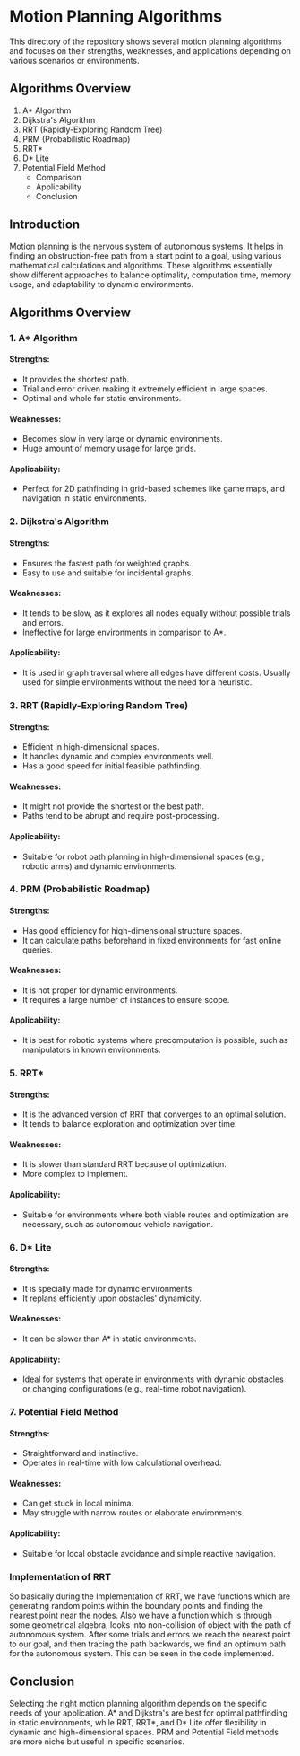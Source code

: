# Motion Planning Algorithms

This directory of the repository shows several motion planning algorithms and focuses on their strengths, weaknesses, and applications depending on various scenarios or environments.

## Algorithms Overview

1. A\* Algorithm
2. Dijkstra's Algorithm
3. RRT (Rapidly-Exploring Random Tree)
4. PRM (Probabilistic Roadmap)
5. RRT\*
6. D\* Lite
7. Potential Field Method
   - Comparison
   - Applicability
   - Conclusion

## Introduction

Motion planning is the nervous system of autonomous systems. It helps in finding an obstruction-free path from a start point to a goal, using various mathematical calculations and algorithms. These algorithms essentially show different approaches to balance optimality, computation time, memory usage, and adaptability to dynamic environments.

## Algorithms Overview

### 1. A\* Algorithm

#### Strengths:

- It provides the shortest path.
- Trial and error driven making it extremely efficient in large spaces.
- Optimal and whole for static environments.

#### Weaknesses:

- Becomes slow in very large or dynamic environments.
- Huge amount of memory usage for large grids.

#### Applicability:

- Perfect for 2D pathfinding in grid-based schemes like game maps, and navigation in static environments.

### 2. Dijkstra's Algorithm

#### Strengths:

- Ensures the fastest path for weighted graphs.
- Easy to use and suitable for incidental graphs.

#### Weaknesses:

- It tends to be slow, as it explores all nodes equally without possible trials and errors.
- Ineffective for large environments in comparison to A\*.

#### Applicability:

- It is used in graph traversal where all edges have different costs. Usually used for simple environments without the need for a heuristic.

### 3. RRT (Rapidly-Exploring Random Tree)

#### Strengths:

- Efficient in high-dimensional spaces.
- It handles dynamic and complex environments well.
- Has a good speed for initial feasible pathfinding.

#### Weaknesses:

- It might not provide the shortest or the best path.
- Paths tend to be abrupt and require post-processing.

#### Applicability:

- Suitable for robot path planning in high-dimensional spaces (e.g., robotic arms) and dynamic environments.

### 4. PRM (Probabilistic Roadmap)

#### Strengths:

- Has good efficiency for high-dimensional structure spaces.
- It can calculate paths beforehand in fixed environments for fast online queries.

#### Weaknesses:

- It is not proper for dynamic environments.
- It requires a large number of instances to ensure scope.

#### Applicability:

- It is best for robotic systems where precomputation is possible, such as manipulators in known environments.

### 5. RRT\*

#### Strengths:

- It is the advanced version of RRT that converges to an optimal solution.
- It tends to balance exploration and optimization over time.

#### Weaknesses:

- It is slower than standard RRT because of optimization.
- More complex to implement.

#### Applicability:

- Suitable for environments where both viable routes and optimization are necessary, such as autonomous vehicle navigation.

### 6. D\* Lite

#### Strengths:

- It is specially made for dynamic environments.
- It replans efficiently upon obstacles' dynamicity.

#### Weaknesses:

- It can be slower than A\* in static environments.

#### Applicability:

- Ideal for systems that operate in environments with dynamic obstacles or changing configurations (e.g., real-time robot navigation).

### 7. Potential Field Method

#### Strengths:

- Straightforward and instinctive.
- Operates in real-time with low calculational overhead.

#### Weaknesses:

- Can get stuck in local minima.
- May struggle with narrow routes or elaborate environments.

#### Applicability:

- Suitable for local obstacle avoidance and simple reactive navigation.


### Implementation of RRT
So basically during the Implementation of RRT, we have functions which are generating random points within the boundary points and finding the nearest point near the nodes. Also we have a function which is through some geometrical algebra, looks into non-collision of object with the path of autonomous system. After some trials and errors we reach the nearest point to our goal, and then tracing the path backwards, we find an optimum path for the autonomous system. This can be seen in the code implemented.


## Conclusion

Selecting the right motion planning algorithm depends on the specific needs of your application. A* and Dijkstra's are best for optimal pathfinding in static environments, while RRT, RRT*, and D\* Lite offer flexibility in dynamic and high-dimensional spaces. PRM and Potential Field methods are more niche but useful in specific scenarios.
